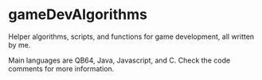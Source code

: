 # gameDevAlgorithms

Helper algorithms, scripts, and functions for game development, all written by me.

Main languages are QB64, Java, Javascript, and C. Check the code comments for more information.
